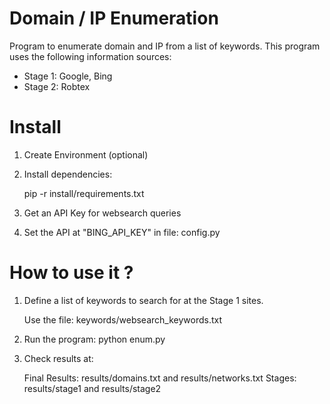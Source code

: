# Domain / IP Enumeration

Program to enumerate domain and IP from a list of keywords. This program uses the following information sources:

* Stage 1: Google, Bing 
* Stage 2: Robtex

# Install 

1. Create Environment (optional)

2. Install dependencies:

	pip -r install/requirements.txt

3. Get an API Key for websearch queries

4. Set the API at "BING_API_KEY" in file: config.py

# How to use it ?
 
1. Define a list of keywords to search for at the Stage 1 sites.
 
	Use the file: keywords/websearch_keywords.txt
 
2. Run the program: python enum.py

3. Check results at:
 
	Final Results: results/domains.txt and results/networks.txt
	Stages: results/stage1 and results/stage2
